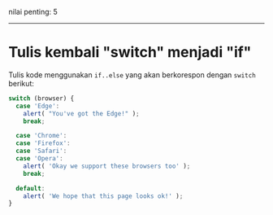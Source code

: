 nilai penting: 5

---

# Tulis kembali "switch" menjadi "if"

Tulis kode menggunakan `if..else` yang akan berkorespon dengan `switch` berikut:

```js
switch (browser) {
  case 'Edge':
    alert( "You've got the Edge!" );
    break;

  case 'Chrome':
  case 'Firefox':
  case 'Safari':
  case 'Opera':
    alert( 'Okay we support these browsers too' );
    break;

  default:
    alert( 'We hope that this page looks ok!' );
}
```

